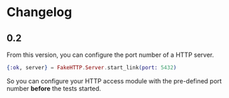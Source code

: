 # Changelog

## 0.2

From this version, you can configure the port number of a HTTP server.

```elixir
{:ok, server} = FakeHTTP.Server.start_link(port: 5432)
```

So you can configure your HTTP access module with the pre-defined port number **before** the tests started.
